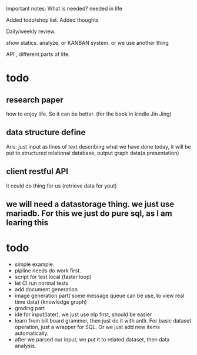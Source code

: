 Important notes:
What is needed? needed in life

Added todo/shop list.
Added thoughts


Daily/weekly review.

show statics.
analyze. or KANBAN system. or we use another thing

API , different parts of life.

# todo

## research paper
how to enjoy life. So it can be better. (for the book in kindle Jin Jing)

## data structure define
Ans: just input as lines of text describing what we have done today, it will be put to structured relational database, output graph data(a presentation)

## client restful API
it could do thing for us (retrieve data for yout)

## we will need a datastorage thing. we just use mariadb. For this we just do pure sql, as I am learing this

# todo
- simple example.
- pipline needs do work first.
- script for test local (faster loop)
- let CI run normal tests
- add document generation
- image generation part( some message queue can be use, to view real time data) (knowledge graph)
- grading part
- ide for input(later), we just use nlp first, should be easier
- learn from bill board grammer, then just do it with antlr. For basic dataset operation, just a wrapper for SQL. Or we just add new items automatically.
- after we parsed our input, we put it to related dataset, then data analysis.

